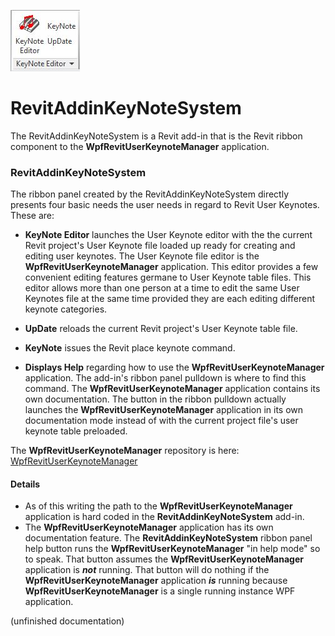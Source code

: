 ![](RevitAddinKeyNoteSystem/Images/KNE_ribbon_panel_image1.jpg)
# RevitAddinKeyNoteSystem
The RevitAddinKeyNoteSystem is a Revit add-in that is the Revit ribbon component to the **WpfRevitUserKeynoteManager** application.


### RevitAddinKeyNoteSystem

The ribbon panel created by the RevitAddinKeyNoteSystem directly presents four basic needs the user needs in regard to Revit User Keynotes. These are:

- **KeyNote Editor** launches the User Keynote editor with the the current Revit project's User Keynote file loaded up ready for creating and editing user keynotes. The User Keynote file editor is the **WpfRevitUserKeynoteManager** application. This editor provides a few convenient editing features germane to User Keynote table files. This editor allows more than one person at a time to edit the same User Keynotes file at the same time provided they are each editing different keynote categories.

- **UpDate** reloads the current Revit project's User Keynote table file.

- **KeyNote** issues the Revit place keynote command.

- **Displays Help** regarding how to use the **WpfRevitUserKeynoteManager** application. The add-in's ribbon panel pulldown is where to find this command. The **WpfRevitUserKeynoteManager** application contains its own documentation. The button in the ribbon pulldown actually launches the **WpfRevitUserKeynoteManager** application in its own documentation mode instead of with the current project file's user keynote table preloaded.

The **WpfRevitUserKeynoteManager** repository is here: [WpfRevitUserKeynoteManager][6f3f15e6]

  [6f3f15e6]: https://github.com/akseidel/WpfRevitUserKeynoteManager "https://github.com/akseidel/WpfRevitUserKeynoteManager"

#### Details

- As of this writing the path to the **WpfRevitUserKeynoteManager** application is hard coded in the **RevitAddinKeyNoteSystem** add-in.
- The **WpfRevitUserKeynoteManager** application has its own documentation feature. The **RevitAddinKeyNoteSystem** ribbon panel help button runs the **WpfRevitUserKeynoteManager** "in help mode" so to speak. That button assumes the **WpfRevitUserKeynoteManager** application is ***not*** running. That button will do nothing if the **WpfRevitUserKeynoteManager** application ***is*** running because **WpfRevitUserKeynoteManager** is a single running instance WPF application.  

(unfinished documentation)
